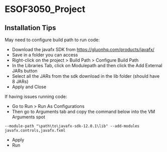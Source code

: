 # ESOF3050_Project

## Installation Tips

May need to configure build path to run code:
 - Download the javafx SDK from https://gluonhq.com/products/javafx/
 - Save in a folder you can access
 - Right-click on the project > Build Path > Configure Build Path
 - In the Libraries Tab, click on Modulepath and then click the Add External JARs button
 - Select all the JARs from the sdk download in the lib folder (should have 8 JARs)
 - Apply and Close

If having issues running code:
 - Go to Run > Run As Configurations
 - Then go to Arguments tab and copy the command below into the VM Arguments spot
 ```shell
--module-path "\path\to\javafx-sdk-12.0.1\lib" --add-modules javafx.controls,javafx.fxml
```
 - Apply
 - Run

